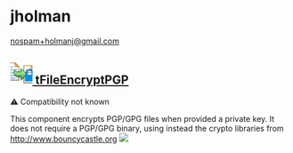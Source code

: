 # jholman
  <nospam+holmanj@gmail.com>

## <a href='./components/tFileEncryptPGP/readme.md'><img src='./components/tFileEncryptPGP/logo.jpg' width='40' height='40'> tFileEncryptPGP</a>
 :warning: Compatibility not known

This component encrypts PGP/GPG files when provided a private key. It does not require a PGP/GPG binary, using instead the crypto libraries from http://www.bouncycastle.org
<img src='./components/tFileEncryptPGP/sample.jpg'>
